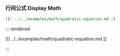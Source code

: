 ### 行间公式 Display Math


```markdown
![[ ../../examples/math/quadratic-equation.md ]]
```
::: rendered

![[ ../../examples/math/quadratic-equation.md ]]

:::
